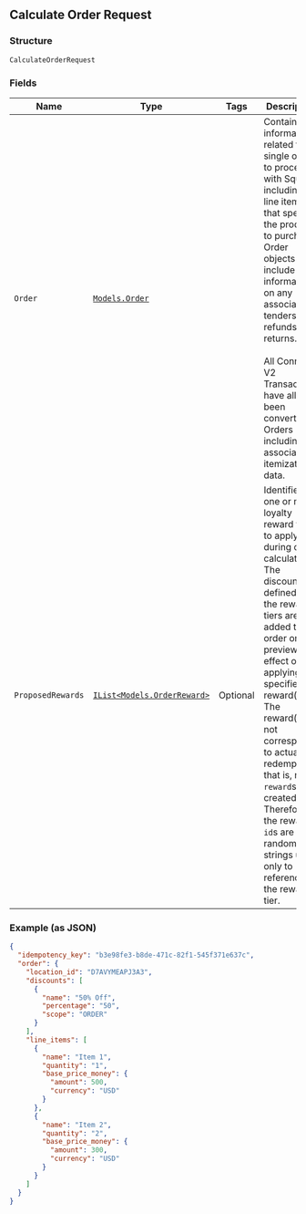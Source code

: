 ## Calculate Order Request

### Structure

`CalculateOrderRequest`

### Fields

| Name | Type | Tags | Description |
|  --- | --- | --- | --- |
| `Order` | [`Models.Order`](/doc/models/order.md) |  | Contains all information related to a single order to process with Square,<br>including line items that specify the products to purchase. Order objects also<br>include information on any associated tenders, refunds, and returns.<br><br>All Connect V2 Transactions have all been converted to Orders including all associated<br>itemization data. |
| `ProposedRewards` | [`IList<Models.OrderReward>`](/doc/models/order-reward.md) | Optional | Identifies one or more loyalty reward tiers to apply during order calculation.<br>The discounts defined by the reward tiers are added to the order only to preview the<br>effect of applying the specified reward(s). The reward(s) do not correspond to actual<br>redemptions, that is, no `reward`s are created. Therefore, the reward `id`s are<br>random strings used only to reference the reward tier. |

### Example (as JSON)

```json
{
  "idempotency_key": "b3e98fe3-b8de-471c-82f1-545f371e637c",
  "order": {
    "location_id": "D7AVYMEAPJ3A3",
    "discounts": [
      {
        "name": "50% Off",
        "percentage": "50",
        "scope": "ORDER"
      }
    ],
    "line_items": [
      {
        "name": "Item 1",
        "quantity": "1",
        "base_price_money": {
          "amount": 500,
          "currency": "USD"
        }
      },
      {
        "name": "Item 2",
        "quantity": "2",
        "base_price_money": {
          "amount": 300,
          "currency": "USD"
        }
      }
    ]
  }
}
```

